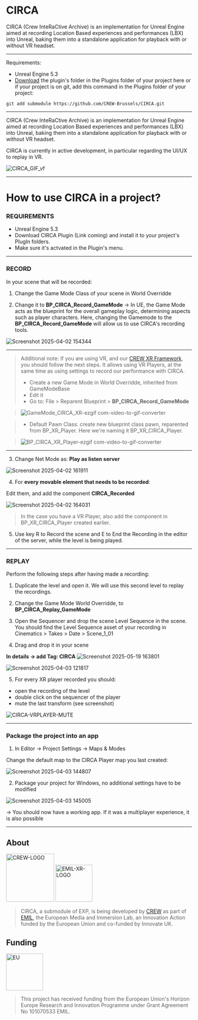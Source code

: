 # CIRCA
CIRCA (Crew InteRaCtive Archive) is an implementation for Unreal Engine aimed at recording Location Based experiences and performances (LBX) into Unreal, baking them into a standalone application for playback with or without VR headset.

***
Requirements:
- Unreal Engine 5.3
- [Download](https://github.com/CREW-Brussels/CIRCA.git) the plugin's folder in the Plugins folder of your project here or if your project is on git, add this command in the Plugins folder of your project:
```
git add submodule https://github.com/CREW-Brussels/CIRCA.git
```
***

CIRCA (Crew InteRaCtive Archive) is an implementation for Unreal Engine aimed at recording Location Based experiences and performances (LBX) into Unreal, baking them into a standalone application for playback with or without VR headset.

CIRCA is currently in active development, in particular regarding the UI/UX to replay in VR.

![CIRCA_GIF_vf](https://github.com/user-attachments/assets/fa80f8b4-c44d-4c81-8e56-f733eb23fecf)

***
# How to use CIRCA in a project?

### REQUIREMENTS

* Unreal Engine 5.3
* Download CIRCA Plugin (Link coming) and install it to your project's PlugIn folders.
* Make sure it's actvated in the Plugin's menu.

***

### RECORD

In your scene that will be recorded:

1. Change the Game Mode Class of your scene in World Overridde

3. Change it to **BP_CIRCA_Record_GameMode**
-> In UE, the Game Mode acts as the blueprint for the overall gameplay logic, determining aspects such as player characters. Here, changing the Gamemode to the **BP_CIRCA_Record_GameMode** will allow us to use CIRCA's recording tools.

![Screenshot 2025-04-02 154344](https://github.com/user-attachments/assets/bd06c6b0-39e0-413e-bdb1-a2f8e3a33f5a)

***
> Additional note: If you are using VR, and our [CREW XR Framework](https://github.com/CREW-Brussels/CREWXRFramework), you should follow the next steps. It allows using VR Players, at the same time as using settings to record our performance with CIRCA.
> * Create a new Game Mode in World Overridde, inherited from GameModeBase
> * Edit it 
> * Go to: File > Reparent Blueprint > **BP_CIRCA_Record_GameMode**

> ![GameMode_CIRCA_XR-ezgif com-video-to-gif-converter](https://github.com/user-attachments/assets/e833ea54-4140-4be9-9e6e-984cd542db92)

> * Default Pawn Class: create new blueprint class pawn, reparented from BP_XR_Player. Here we're naming it BP_XR_CIRCA_Player.

> ![BP_CIRCA_XR_Player-ezgif com-video-to-gif-converter](https://github.com/user-attachments/assets/0abe4c9a-1a06-4fb5-92d3-dba6841c0a82)
***

3. Change Net Mode as: **Play as listen server**

![Screenshot 2025-04-02 161911](https://github.com/user-attachments/assets/1dc533b8-5fb3-448e-8660-97cfebdc8a94)

4. For **every movable element that needs to be recorded**: 

Edit them, and add the component **CIRCA_Recorded**

![Screenshot 2025-04-02 164031](https://github.com/user-attachments/assets/0388d8a7-0d3c-494b-91ea-b2b2a7a89aed)

> In the case you have a VR Player, also add the component in BP_XR_CIRCA_Player created earlier.

5. Use key R to Record the scene and E to End the Recording in the editor of the server, while the level is being played.

***

### REPLAY

Perform the following steps after having made a recording: 

1. Duplicate the level and open it. We will use this second level to replay the recordings.

2. Change the Game Mode World Overridde, to **BP_CIRCA_Replay_GameMode**

3. Open the Sequencer and drop the scene Level Sequence in the scene. You should find the Level Sequence asset of your recording in Cinematics > Takes > Date > Scene_1_01

4. Drag and drop it in your scene

**In details -> add Tag: CIRCA**
![Screenshot 2025-05-19 163801](https://github.com/user-attachments/assets/c86b4598-94ce-4290-b26d-31715f9ed297)

![Screenshot 2025-04-03 121817](https://github.com/user-attachments/assets/2e82098c-a103-4028-9920-a51072f6ee17)

5. For every XR player recorded you should:
- open the recording of the level
- double click on the sequencer of the player
- mute the last transform (see screenshot)

![CIRCA-VRPLAYER-MUTE](https://github.com/user-attachments/assets/d98f4fec-a6dc-44b4-9026-e89c11f2e7bc)

***

### Package the project into an app

1. In Editor -> Project Settings -> Maps & Modes

Change the default map to the CIRCA Player map you last created:

![Screenshot 2025-04-03 144807](https://github.com/user-attachments/assets/d457f21d-d68a-4c7c-a5ba-ba54228d6e7f)

2. Package your project for Windows, no additional settings have to be modified

![Screenshot 2025-04-03 145005](https://github.com/user-attachments/assets/2c2b650d-ba8e-4e7f-8604-4999b0c7fc53)

-> You should now have a working app. If it was a multiplayer experience, it is also possible

***

## About
<img src="https://github.com/user-attachments/assets/2ffa225b-2966-4f68-8106-3fd403fd6988" alt="CREW-LOGO" width="130"/>  
<img src="https://emil-xr.eu/wp-content/uploads/2022/10/logo_emil-272x300.png)" alt="EMIL-XR-LOGO" width="100"/>

> CIRCA, a submodule of EXP, is being developed by [CREW](http://crew.brussels) as part of [EMIL](https://emil-xr.eu/), the European Media and Immersion Lab, an Innovation Action funded by the European Union and co-funded by Innovate UK. 

## Funding
<img src="https://emil-xr.eu/wp-content/uploads/2022/10/EN-Funded-by-the-EU-POS-1024x215.png)" alt="EU" height="100"/>

> This project has received funding from the European Union's Horizon Europe Research and Innovation Programme under Grant Agreement No 101070533 EMIL.
